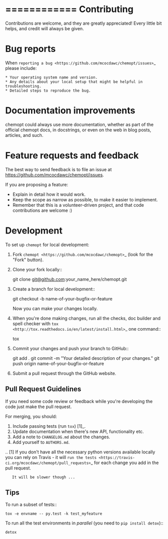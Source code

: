 ============
Contributing
============

Contributions are welcome, and they are greatly appreciated! Every
little bit helps, and credit will always be given.

Bug reports
===========

When `reporting a bug <https://github.com/mcocdawc/chemopt/issues>`_ please include:

    * Your operating system name and version.
    * Any details about your local setup that might be helpful in troubleshooting.
    * Detailed steps to reproduce the bug.

Documentation improvements
==========================

chemopt could always use more documentation, whether as part of the
official chemopt docs, in docstrings, or even on the web in blog posts,
articles, and such.

Feature requests and feedback
=============================

The best way to send feedback is to file an issue at https://github.com/mcocdawc/chemopt/issues.

If you are proposing a feature:

* Explain in detail how it would work.
* Keep the scope as narrow as possible, to make it easier to implement.
* Remember that this is a volunteer-driven project, and that code contributions are welcome :)

Development
===========

To set up `chemopt` for local development:

1. Fork `chemopt <https://github.com/mcocdawc/chemopt>`_
   (look for the "Fork" button).
2. Clone your fork locally::

    git clone git@github.com:your_name_here/chemopt.git

3. Create a branch for local development::

    git checkout -b name-of-your-bugfix-or-feature

   Now you can make your changes locally.

4. When you're done making changes, run all the checks, doc builder and spell checker with `tox <http://tox.readthedocs.io/en/latest/install.html>`_ one command::

    tox

5. Commit your changes and push your branch to GitHub::

    git add .
    git commit -m "Your detailed description of your changes."
    git push origin name-of-your-bugfix-or-feature

6. Submit a pull request through the GitHub website.

Pull Request Guidelines
-----------------------

If you need some code review or feedback while you're developing the code just make the pull request.

For merging, you should:

1. Include passing tests (run ``tox``) [1]_.
2. Update documentation when there's new API, functionality etc.
3. Add a note to ``CHANGELOG.md`` about the changes.
4. Add yourself to ``AUTHORS.md``.

.. [1] If you don't have all the necessary python versions available locally you can rely on Travis - it will
       `run the tests <https://travis-ci.org/mcocdawc/chemopt/pull_requests>`_ for each change you add in the pull request.

       It will be slower though ...

Tips
----

To run a subset of tests::

    tox -e envname -- py.test -k test_myfeature

To run all the test environments in *parallel* (you need to ``pip install detox``)::

    detox
